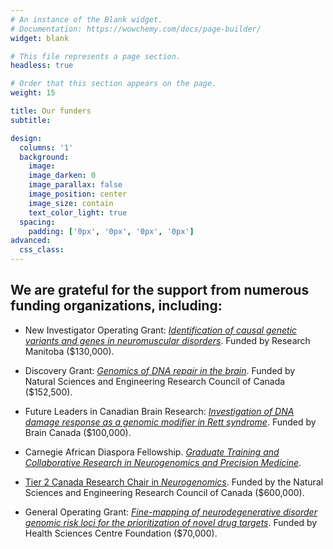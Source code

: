 ```yaml
---
# An instance of the Blank widget.
# Documentation: https://wowchemy.com/docs/page-builder/
widget: blank

# This file represents a page section.
headless: true

# Order that this section appears on the page.
weight: 15

title: Our funders
subtitle:

design:
  columns: '1'
  background:
    image: 
    image_darken: 0
    image_parallax: false
    image_position: center
    image_size: contain
    text_color_light: true
  spacing:
    padding: ['0px', '0px', '0px', '0px']
advanced:
  css_class: 
---
```

## We are grateful for the support from numerous funding organizations, including:

- New Investigator Operating Grant: [*Identification of causal genetic variants and genes in neuromuscular disorders*](/post/22-09-01-rmb-ni/). Funded by Research Manitoba ($130,000).

- Discovery Grant: [*Genomics of DNA repair in the brain*](/post/22-07-23-nserc-dg/). Funded by Natural Sciences and Engineering Research Council of Canada ($152,500).

- Future Leaders in Canadian Brain Research: [*Investigation of DNA damage response as a genomic modifier in Rett syndrome*](/post/21-09-02-brain-canada/). Funded by Brain Canada ($100,000). 

- Carnegie African Diaspora Fellowship. [*Graduate Training and Collaborative Research in Neurogenomics and Precision Medicine*](/post/22-02-05-carnegie/).

- [Tier 2 Canada Research Chair in *Neurogenomics*](/post/20-12-16-crc/). Funded by the Natural Sciences and Engineering Research Council of Canada ($600,000).

- General Operating Grant: [*Fine-mapping of neurodegenerative disorder genomic risk loci for the prioritization of novel drug targets*](/post/20-10-01-hscf/). Funded by Health Sciences Centre Foundation ($70,000).